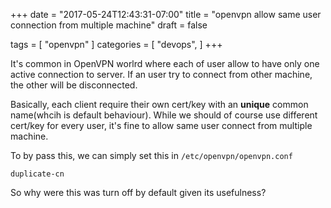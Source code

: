 +++
date = "2017-05-24T12:43:31-07:00"
title = "openvpn allow same user connection from multiple machine"
draft = false

tags = [ "openvpn" ]
categories = [
  "devops",
]
+++

It's common in OpenVPN worlrd where each of user allow to have only one
active connection to server. If an user try to connect from other
machine, the other will be disconnected.

Basically, each client require their own cert/key with an **unique**
common name(whcih is default behaviour). While we should of course use
different cert/key for every user, it's fine to allow same user connect
from multiple machine.

To by pass this, we can simply set this in `/etc/openvpn/openvpn.conf`

```
duplicate-cn
```

So why were this was turn off by default given its usefulness?

